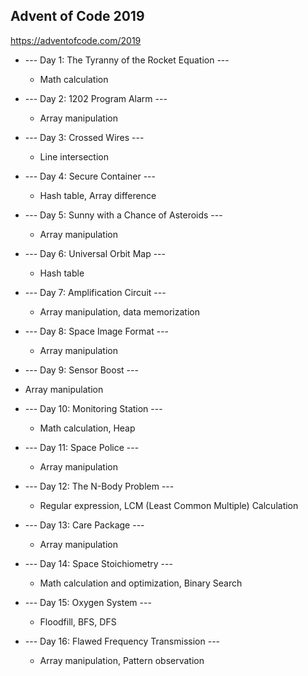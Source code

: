## Advent of Code 2019

https://adventofcode.com/2019

* --- Day 1: The Tyranny of the Rocket Equation ---
  - Math calculation

* --- Day 2: 1202 Program Alarm ---
  - Array manipulation

* --- Day 3: Crossed Wires ---
  - Line intersection

* --- Day 4: Secure Container ---
  - Hash table, Array difference

* --- Day 5: Sunny with a Chance of Asteroids ---
  - Array manipulation

* --- Day 6: Universal Orbit Map ---
  - Hash table

* --- Day 7: Amplification Circuit ---
  - Array manipulation, data memorization

* --- Day 8: Space Image Format ---
  - Array manipulation

* --- Day 9: Sensor Boost ---
 - Array manipulation

* --- Day 10: Monitoring Station ---
  - Math calculation, Heap

* --- Day 11: Space Police ---
  - Array manipulation

* --- Day 12: The N-Body Problem ---
  - Regular expression, LCM (Least Common Multiple) Calculation

* --- Day 13: Care Package ---
  - Array manipulation

* --- Day 14: Space Stoichiometry ---
  - Math calculation and optimization, Binary Search

* --- Day 15: Oxygen System ---
  - Floodfill, BFS, DFS

* --- Day 16: Flawed Frequency Transmission ---
  - Array manipulation, Pattern observation
